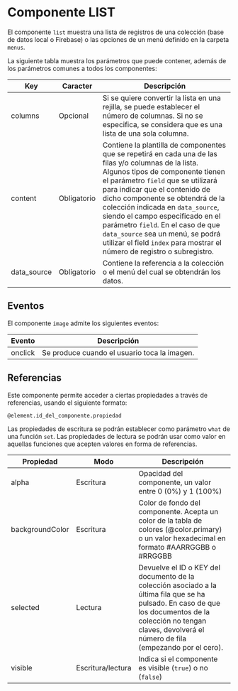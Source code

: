 # Componente LIST

El componente `list` muestra una lista de registros de una colección (base de datos local o Firebase) o las opciones de un menú definido en la carpeta `menus`.


La siguiente tabla muestra los parámetros que puede contener, además de los parámetros comunes a todos los componentes:

  | Key  | Caracter | Descripción |
  | ------------- | ------------- | ------------- |
  | columns | Opcional | Si se quiere convertir la lista en una rejilla, se puede establecer el número de columnas. Si no se especifica, se considera que es una lista de una sola columna.|
  | content | Obligatorio | Contiene la plantilla de componentes que se repetirá en cada una de las filas y/o columnas de la lista. Algunos tipos de componente tienen el parámetro `field` que se utilizará para indicar que el contenido de dicho componente se obtendrá de la colección indicada en `data_source`, siendo el  campo especificado en el parámetro `field`. En el caso de que `data_source` sea un menú, se podrá utilizar el field `index` para mostrar el número de registro o subregistro.|
  | data_source | Obligatorio | Contiene la referencia a la colección o el menú del cual se obtendrán los datos.|
  
 

## Eventos

El componente `image` admite los siguientes eventos:

 | Evento  | Descripción |
  | ------------- | ------------- |
  | onclick | Se produce cuando el usuario toca la imagen. |


 
## Referencias

Este componente permite acceder a ciertas propiedades a través de referencias, usando el siguiente formato:

```
@element.id_del_componente.propiedad
```

Las propiedades de escritura se podrán establecer como parámetro `what` de una función `set`.
Las propiedades de lectura se podrán usar como valor en aquellas funciones que acepten valores en forma de referencias.


 | Propiedad | Modo | Descripción |
  | ------------- | ------------- | ------------- |
  | alpha | Escritura | Opacidad del componente, un valor entre 0 (0%) y 1 (100%) |
  | backgroundColor | Escritura | Color de fondo del componente. Acepta un color de la tabla de colores (@color.primary) o un valor hexadecimal en formato #AARRGGBB o #RRGGBB |
  | selected | Lectura | Devuelve el ID o KEY del documento de la colección asociado a la última fila que se ha pulsado. En caso de que los documentos de la colección no tengan claves, devolverá el número de fila (empezando por el cero).|
  | visible | Escritura/lectura | Indica si el componente es visible (`true`) o no (`false`) |

